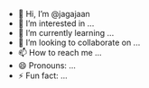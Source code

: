 - 👋 Hi, I’m @jagajaan
- 👀 I’m interested in ...
- 🌱 I’m currently learning ...
- 💞️ I’m looking to collaborate on ...
- 📫 How to reach me ...
- 😄 Pronouns: ...
- ⚡ Fun fact: ...

<!---
jagajaan/jagajaan is a ✨ special ✨ repository because its `README.md` (this file) appears on your GitHub profile.
You can click the Preview link to take a look at your changes.
--->
